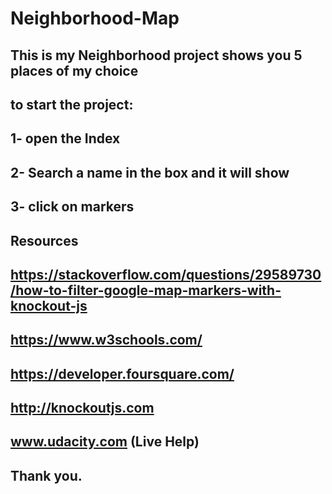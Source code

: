 # Neighborhood-Map
## This is my Neighborhood project shows you 5 places of my choice


## to start the project:
## 1- open the Index
## 2- Search a name in the box and it will show 
## 3- click on markers



## Resources
## https://stackoverflow.com/questions/29589730/how-to-filter-google-map-markers-with-knockout-js
## https://www.w3schools.com/
## https://developer.foursquare.com/
## http://knockoutjs.com
## www.udacity.com (Live Help)

## Thank you.
